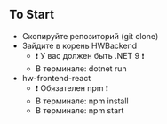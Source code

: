 <h2>To Start</h2>   
<ul>
  <li>Скопируйте репозиторий (git clone)</li>
  <li>
    Зайдите в корень HWBackend
    <ul>
      <li>❗ У вас должен быть .NET 9 ❗</li>
      <li>В терминале: dotnet run</li>
    </ul>
  </li>
  <li>
    hw-frontend-react
    <ul>
      <li>❗ Обязателен npm ❗</li>
      <li>В терминале: npm install</li>
      <li>В терминале: npm start</li>
    </ul>
  </li>
</ul>
